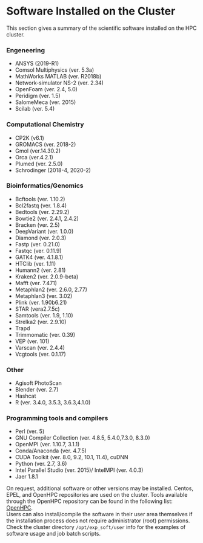 # Software Installed on the Cluster
This section gives a summary of the scientific software installed on the HPC cluster.
### Engeneering
- ANSYS (2019-R1)
- Comsol Multiphysics (ver. 5.3a)
- MathWorks MATLAB (ver. R2018b)
- Network-simulator NS-2 (ver. 2.34)
- OpenFoam (ver. 2.4, 5.0)
- Peridigm (ver. 1.5)
- SalomeMeca (ver. 2015)
- Scilab (ver. 5.4)
### Computational Chemistry
- CP2K (v6.1)
- GROMACS (ver. 2018-2)
- Gmol (ver.14.30.2)
- Orca (ver.4.2.1)
- Plumed (ver. 2.5.0)
- Schrodinger (2018-4, 2020-2)
### Bioinformatics/Genomics
- Bcftools (ver. 1.10.2)
- Bcl2fastq (ver. 1.8.4)
- Bedtools (ver. 2.29.2)
- Bowtie2 (ver. 2.4.1, 2.4.2)
- Bracken (ver. 2.5)
- DeepVariant (ver. 1.0.0)
- Diamond (ver. 2.0.3)
- Fastp (ver. 0.21.0)
- Fastqc (ver. 0.11.9)
- GATK4 (ver. 4.1.8.1)
- HTClib (ver. 1.11)
- Humann2 (ver. 2.81)
- Kraken2 (ver. 2.0.9-beta)
- Mafft (ver. 7.471)
- Metaphlan2 (ver. 2.6.0, 2.77)
- Metaphlan3 (ver. 3.02)
- Plink (ver. 1.90b6.21)
- STAR (vera2.7.5c)
- Samtools (ver. 1.9, 1.10)
- Strelka2 (ver. 2.9.10)
- Trapd
- Trimmomatic (ver. 0.39)
- VEP (ver. 101)
- Varscan (ver. 2.4.4)
- Vcgtools (ver. 0.1.17) 
### Other
- Agisoft PhotoScan 
- Blender (ver. 2.7)
- Hashcat
- R (ver. 3.4.0, 3.5.3, 3.6.3,4.1.0)
### Programming tools and compilers
- Perl (ver. 5)
- GNU Compiler Collection (ver. 4.8.5, 5.4.0,7.3.0, 8.3.0)
- OpenMPI (ver. 1.10.7, 3.1.1)
- Conda/Anaconda (ver. 4.7.5)
- CUDA Toolkit (ver. 8.0, 9.2, 10.1, 11.4), cuDNN
- Python (ver. 2.7, 3.6)
- Intel Parallel Studio (ver. 2015)/ IntelMPI (ver. 4.0.3)
- Jaer 1.8.1

On request, additional software or other versions may be installed. Centos, EPEL, and OpenHPC repositories are used on the cluster. Tools available through the OpenHPC repository can be found in the following list: [OpenHPC](https://github.com/openhpc/ohpc/wiki/Component-List-v1.3.8).  
Users can also install/compile the software in their user area themselves if the installation process does not require administrator (root) permissions.
Check the cluster directory `/opt/exp_soft/user` info for the examples of software usage and job batch scripts.
